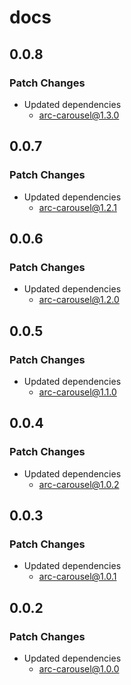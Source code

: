 # docs

## 0.0.8

### Patch Changes

- Updated dependencies
  - arc-carousel@1.3.0

## 0.0.7

### Patch Changes

- Updated dependencies
  - arc-carousel@1.2.1

## 0.0.6

### Patch Changes

- Updated dependencies
  - arc-carousel@1.2.0

## 0.0.5

### Patch Changes

- Updated dependencies
  - arc-carousel@1.1.0

## 0.0.4

### Patch Changes

- Updated dependencies
  - arc-carousel@1.0.2

## 0.0.3

### Patch Changes

- Updated dependencies
  - arc-carousel@1.0.1

## 0.0.2

### Patch Changes

- Updated dependencies
  - arc-carousel@1.0.0

